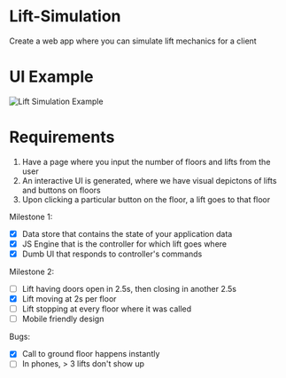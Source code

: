 # Lift-Simulation

Create a web app where you can simulate lift mechanics for a client

# UI Example

![Lift Simulation Example](Lift-Simulation-Example.png "Lift Simulation Example")

# Requirements

1. Have a page where you input the number of floors and lifts from the user
2. An interactive UI is generated, where we have visual depictons of lifts and buttons on floors
3. Upon clicking a particular button on the floor, a lift goes to that floor

Milestone 1:

- [x] Data store that contains the state of your application data
- [x] JS Engine that is the controller for which lift goes where
- [x] Dumb UI that responds to controller's commands

Milestone 2:

- [ ] Lift having doors open in 2.5s, then closing in another 2.5s
- [x] Lift moving at 2s per floor
- [ ] Lift stopping at every floor where it was called
- [ ] Mobile friendly design

Bugs:

- [x] Call to ground floor happens instantly
- [ ] In phones, > 3 lifts don't show up
